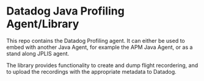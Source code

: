 # Datadog Java Profiling Agent/Library
This repo contains the Datadog Profiling agent. It can either be used to embed with another Java Agent, for example the APM Java Agent, or as a stand along JPLIS agent. 

The library provides functionality to create and dump flight recordering, and to upload the recordings with the appropriate metadata to Datadog.
